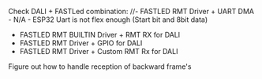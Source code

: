 Check DALI + FASTLed combination:
//- FASTLED RMT Driver + UART DMA  - N/A - ESP32 Uart is not flex enough (Start bit and 8bit data)
- FASTLED RMT BUILTIN Driver + RMT RX for DALI
- FASTLED RMT Driver + GPIO for DALI
- FASTLED RMT Driver + Custom RMT Rx for DALI

Figure out how to handle reception of backward frame's